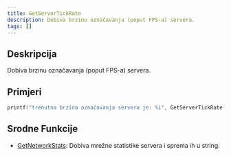 ```yaml
---
title: GetServerTickRate
description: Dobiva brzinu označavanja (poput FPS-a) servera.
tags: []
---
```


## Deskripcija

Dobiva brzinu označavanja (poput FPS-a) servera.

## Primjeri

```c
printf("trenutna brzina označavanja servera je: %i", GetServerTickRate());
```

## Srodne Funkcije

- [GetNetworkStats](GetNetworkStats): Dobiva mrežne statistike servera i sprema ih u string.
